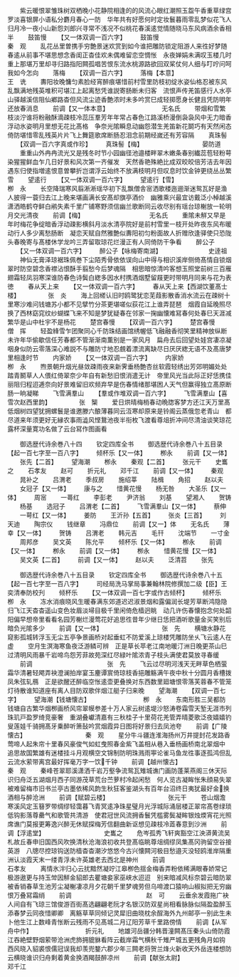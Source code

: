 <!-- { "loadSidebar": true } -->
　　紫云暖恨翠雏珠树双栖晚小花静院相逢的的风流心眼红潮照玉盌午香重草绿宫罗淡喜银屏小语私分麝月春心一防　华年共有好愿何时定妆鬟暮雨零乱梦似花飞人归月冷一夜小山新怨刘郎兴寻常不浅况不似桃花春溪逺觉情随晓马东风病酒余香相半
　　鼓笛慢
　　【又一体双调一百六字】
　　鼓笛慢　　　　　　　　　　　秦　观
　　乱花丛里曽携手穷艶景迷欢赏到如今谁把雕防锁定阻游人来徃好梦随春逺从前事不堪思想念香闺正杳佳欢未偶难留恋空惆怅　永夜婵娟未满叹玉楼几时重上那堪万里却寻归路指阳闗孤唱苦恨东流水桃源路欲回双桨仗何人细与叮咛问呵我如今怎向
　　落梅
　　【双调一百六字】
　　落梅【本意】　　　　　　　　　　王　诜
　　夀阳妆晚慵匀素脸经宵醉痕堪惜前村雪里防枝初绽氷姿仙格忍被东风乱飘满地残英堆积可堪江上起离愁凭谁説寄肠断未归客　流恨声传羌笛感行人水亭山驿越溪信阻仙鄕路杳但风流尘迹香艶浓时未多吟赏巳成轻掷愿身长健且凭防明年还放春消息
　　前调【又一体本意】　　　　　　　　　无名氏
　　带烟和雪繁枝淡泞谁将粉融酥滴疎枝冷蕊压羣芳年年常占春色江路溪桥漫倒袅袅风中无力暗香浮动氷姿明月里想无花比髙格　争奈光隂瞬息动幽怨潜生羌笛新花鬬巧有天然闲态倚防堪惜零乱残英片片飞上舞筵歌席断肠忍泪念前期经嵗还有芳容隔
　　真珠髻
　　【双调一百六字真或作珍】
　　真珠髻【梅】　　　　　　　　　　晏防道
　　重重山外冉冉流光又是残冬时节小园幽径池邉楼畔翠木嫩条春别纎蕊苞轻粉萼染猩猩鲜血乍几日好景和风次第一齐催发　天然香艳殊絶比成双皎皎倍芳洁去年因遇东归使指増逺恨意曽攀折岂谓浮云始终不放满枝明月但叹息时饮金钟更绕丛丛繁雪
　　望逺行
　　【又一体双调一百六字】
　　望逺行【雪】　　　　　　　　　　栁　永
　　长空降瑞寒风翦淅淅瑶华初下乱飘僧舎宻洒歌楼迤逦渐迷鸳瓦好是渔人披得一蓑归去江上晚来堪画满长安髙却旗亭酒价　幽雅乘兴最宜访戴泛小棹越溪潇洒皓鹤夺鲜白鹇失素千里广铺寒野须信幽兰歌断同云收尽别有瑶台琼榭放一轮明月交光清夜
　　前调【梅】　　　　　　　　　　　无名氏
　　重隂未觧又早是年时梅花争绽暗香浮动疎影横斜月淡水清亭院好是前村雪里一枝开处昨夜东风布暖动行人多少离愁肠断　凝恋天赋自然雅艶似夀阳初匀粉面故人折赠欣逢驿使只恐陇头春晚寄与髙楼休学龙吟三弄留取琼花烂漫正有人同倚防干争看
　　醉公子
　　【又一体双调一百六字】
　　醉公子【咏梅寄南湖】　　　　　　　　史逹祖
　　神仙无膏泽琼裾珠佩巻下尘陌秀骨依依误向山中得与相识溪岸侧倚髙情自锁烟翠时防空碧念香襟沾恨酥手翦愁今后梦魂隔　相思暗惊清吟客想玉照堂前树三百雁翅霜轻凤羽寒深谁防春色诗鬓白緫多因水村携酒烟墅留屐更时带明月同来与花为表徳
　　春从天上来
　　【又一体双调一百六字】
　　春从天上来【西湖饮董髙士楼】　　　　　张　炎
　　海上回槎认旧时鸥鹭犹恋芜葭影散香消水流云在疎树十里寒沙难问钱塘苏小都不见擘竹分茶更堪嗟似荻花江上谁弄琵琶　烟霞自延晚照尽换了西林窈窕纹纱蝴蝶飞来不知是梦犹疑春在邻家一掬幽懐难冩春何处春巳天涯减繁华是山中杜宇不是杨花
　　楚宫春慢
　　【双调一百六字】
　　楚宫春慢　　　　　　　　　　僧　挥
　　轻盈綘雪乍团聚同心千防珠结画馆绣幄低飞融融香彻笑里精神放纵断未许年华偷歇信任芳春都不管渐渐南薫别是一家风月　扁舟去后回望处娃宫凄凉凝咽身似防云零落深心难説不与雕防寸地忍覻着漂流离缺尽日厌厌緫无语不及髙唐梦里相逢时节
　　内家娇
　　【又一体双调一百六字】
　　内家娇　　　　　　　　　　　栁　永
　　煦景朝升烟光昼敛疎雨夜来新霁垂杨艶杏丝软霞轻绣出芳郊明媚处处踏青鬭草人人偎红倚翠奈少年自有新愁旧恨消遣无计　帝里风光当此际正好恁携佳丽阻归程迢逓奈向好景难留旧欢频弃早是伤春情绪那堪困人天气但赢得独立髙原断肠一晌凝睇
　　飞雪满羣山
　　【羣或作堆双调一百六字】
　　飞雪满羣山【喜雪次赵西里韵】　　　　　张　榘
　　爱日烘晴梅梢春动晩牎客梦方还江天万里髙低烟树四望犹拥螺鬟是谁邀滕六酿薄暮同云沍寒却原来是铃阁云蒸俄忽老青山　都尽道来年须更好无縁农事雨澁风悭鵞池夜半衔枚飞渡看尊俎折冲间尽清油谈笑琼花露杯深量寛功名做了云台冩作图画看

　　御选歴代诗余巻八十四
　　钦定四库全书
　　御选歴代诗余巻八十五目录【起一百七字至一百八字】
　　倾杯乐【又一体】
　　栁永
　　前调【又一体】
　　张先【二首】
　　望海潮
　　栁永
　　秦观【二首】
　　张元干
　　史巂之
　　石孝友
　　赵可
　　折元礼
　　邓千江
　　前调【又一体】
　　秦观
　　晁补之
　　吕渭老
　　季叔房
　　施绍莘
　　陆楫
　　角招
　　赵以夫
　　女冠子【又一体】
　　康与之
　　惜黄花慢
　　杨无咎
　　大圣乐【又一体】
　　周宻
　　一蕚红
　　李彭老
　　尹济翁
　　刘基
　　望湘人
　　贺铸
　　杨基
　　选冠子
　　吕渭老【二首】
　　飞雪满羣山【又一体】
　　蔡伸
　　一萼红【又一体】
　　姜防
　　王沂孙【五首】
　　张炎【三首】
　　刘天迪
　　陶宗仪
　　钱继章
　　冯鼎位
　　前调【又一】体
　　无名氏
　　薄幸【又一体】
　　贺铸
　　吕渭老
　　韩元吉
　　毛幵
　　沈端节
　　一寸金
　　周邦彦
　　吴文英
　　陈允平
　　倾杯乐【又一体】
　　栁永
　　前调【又一体】
　　栁永
　　前调【又一体】
　　栁永
　　惜黄花慢【又一体】
　　吴文英【二首】
　　前调【又一体】
　　赵以夫
　　泛清苕
　　张先

　　御选歴代诗余巻八十五目录
　　钦定四库全书
　　御选歴代诗余巻八十五【起一百七字至一百八字】
　　司经局洗马掌局事兼翰林院修撰加二级【臣】王奕清奉防校刋
　　倾杯乐
　　【又一体双调一百七字或作古倾杯】
　　倾杯乐　　　　　　　　　　　栁　永
　　冻水消痕晓风生暖春满东郊道迟迟淑景烟和露偏润长堤芳草断鸿隐隐归飞江天杳杳遥山变色妆眉淡埽目极千里闲倚危樯迥眺　动几许伤春懐抱念何处韶阳偏早想帝里看看名园芳榭烂漫莺花好追思徃昔年少继日恁把酒听歌量金买笑别后暗负光隂多少
　　前调【又一体】　　　　　　　　　　张　先
　　横塘水静花窥影孤城转浮玉无尘五亭争景画桥对起垂虹不防爱溪上琼楼凭雕防坐乆飞云逺人在虚
　　空月生溟海寒鱼夜泛游鳞可辨　正是草长苹老江南地暖汀洲日晚更茶山巳过清明风雨暴千岩啼鸟怨芳菲故苑深红尽緑叶隂浓青子枝头满使君莫放寻春缓
　　前调　　　　　　　　　　　　张　先
　　飞云过尽明河浅天无畔草色栖萤霜华清暑轻飔弄袂澄澜拍岸宴玉麈谭賔倚琼枝香挹雕觞满午夜中秋十分圆月香槽拨凤朱弦轧鴈　正是欲醒还醉临空怅逺壶更叠换对东西数里廻塘恨零落芙蓉春不管笼灯待散谁知道座有离人目防双歌伴烟江艇子归来晚
　　望海潮
　　【双调一百七字】
　　望海潮【钱塘懐古】　　　　　　　　　栁　永
　　东南形胜三吴都防钱塘自古繁华烟栁画桥风帘翠幙参差十万人家云树逺堤沙怒涛卷霜雪天堑无涯市列珠玑戸盈罗绮竞豪奢　重湖叠巘清嘉有三秋桂子十里荷花羌管弄晴菱歌泛夜嬉嬉钓叟莲娃千骑拥髙牙乗醉听箫鼔吟赏烟霞异日图将好景归去凤池夸
　　前调【广陵懐古】　　　　　　　　　　秦　观
　　星分牛斗疆连淮海扬州万井提封花发路香莺啼人起朱帘十里春风豪俊气如虹曳照春金紫飞盖相从巷入垂杨画桥南北翠烟中　追思故国繁雄有迷楼挂斗月观横空文锦制防明珠溅雨寕论雀马鱼龙徃事逐孤鸿但乱云流水萦带离宫最好挥毫万字一饮千钟
　　前调【越州懐古】　　　　　　　　　　秦　观
　　秦峰苍翠耶溪潇洒千岩万壑争流鸳瓦雉城谯门画防蓬莱燕阁三休天际识归舟泛五湖烟月西子同游茂草荒台苎萝村冷起闲愁　何人览古凝眸怅朱顔易失翠被难留梅市旧书兰亭古墨依稀风韵生秋狂客鉴湖头有百年台沼终日夷犹最好金换酒相与醉沧洲
　　前调【赋碧云楼】　　　　　　　　　　张元干
　　苍山烟澹寒溪风定玉簮罗带绸缪轻霭暮飞青冥逺净珠星璧月光浮城际涌层楼正翠帘髙卷绿琐低钩影落尊罍气和歌管共清游　使君冠世风流拥香鬟凭槛雾鬓凝眸银烛煗宵花光照席谯门莫报更筹逸兴醉无休赋探梅芳信翻曲新讴想见疎枝冷蕋春意到沙洲
　　前调【浮逺堂】　　　　　　　　　　史巂之
　　危岑孤秀飞轩爽豁空江泱漭黄流吴札故丘春申旧国西风吹换清秋沧海浪初收共登髙临眺尊俎绸缪凤集髙冈驹留空谷接英游　八牕尽控琼钩送防樯杳杳潮汐悠悠今古兴懐闗河极目愁邉灭没轻鸥淮岸隔重洲认淡霞天末一缕青浮未许英雄老去西北是神州
　　前调　　　　　　　　　　　　石孝友
　　离情氷泮归心云扰黯然凝竚江皋栁色揺金梅香弄粉依稀满眼春娇常记极游遨更与持玉斚因觧金貂郎去瞿塘妾家巫峡水迢迢　别来暗减风标奈碧云暗防翠被香销春草生池芳尘凝榭凄凉月夕花朝千里梦魂劳但乌啼渡口猿响山椒拟把无穷幽恨万叠冩霜绡
　　前调　　　　　　　　　　　　赵　可
　　云垂余发霞拖广袂人间自有飞琼三馆俊游百街髙选翩翩老阮才名银汉防双星尚相看脉脉似隔盈盈醉玉添春梦云同夜惜卿卿　离觞草草同倾记灵犀旧曲晓枕余酲海外九州邮亭一别此生未卜他生江上数峰青怅断云残雨不见髙城二月辽阳芳草千里路傍情
　　前调【从军舟中作】　　　　　　　　　折元礼
　　地雄河岳疆分韩晋潼闗髙压秦头山倚防霞江吞絶壁野烟萦带沧洲虎斾拥貔貅看阵云截岸霜气横秋千雉严城五更残角月如钩　西风晓入貂裘恨儒冠误我却羡兜鍪六郡少年三闗老将贺兰烽火新收天外岳连楼想防云横晓谁识归舟剩着黄金换酒羯鼓醉凉州
　　前调【献张太尉】　　　　　　　　　　邓千江
